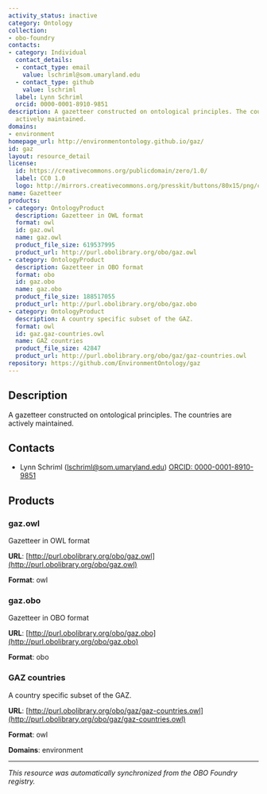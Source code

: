 ```yaml
---
activity_status: inactive
category: Ontology
collection:
- obo-foundry
contacts:
- category: Individual
  contact_details:
  - contact_type: email
    value: lschriml@som.umaryland.edu
  - contact_type: github
    value: lschriml
  label: Lynn Schriml
  orcid: 0000-0001-8910-9851
description: A gazetteer constructed on ontological principles. The countries are
  actively maintained.
domains:
- environment
homepage_url: http://environmentontology.github.io/gaz/
id: gaz
layout: resource_detail
license:
  id: https://creativecommons.org/publicdomain/zero/1.0/
  label: CC0 1.0
  logo: http://mirrors.creativecommons.org/presskit/buttons/80x15/png/cc-zero.png
name: Gazetteer
products:
- category: OntologyProduct
  description: Gazetteer in OWL format
  format: owl
  id: gaz.owl
  name: gaz.owl
  product_file_size: 619537995
  product_url: http://purl.obolibrary.org/obo/gaz.owl
- category: OntologyProduct
  description: Gazetteer in OBO format
  format: obo
  id: gaz.obo
  name: gaz.obo
  product_file_size: 188517055
  product_url: http://purl.obolibrary.org/obo/gaz.obo
- category: OntologyProduct
  description: A country specific subset of the GAZ.
  format: owl
  id: gaz.gaz-countries.owl
  name: GAZ countries
  product_file_size: 42847
  product_url: http://purl.obolibrary.org/obo/gaz/gaz-countries.owl
repository: https://github.com/EnvironmentOntology/gaz
---
```

## Description

A gazetteer constructed on ontological principles. The countries are actively maintained.

## Contacts

- Lynn Schriml (lschriml@som.umaryland.edu) [ORCID: 0000-0001-8910-9851](https://orcid.org/0000-0001-8910-9851)

## Products

### gaz.owl

Gazetteer in OWL format

**URL**: [http://purl.obolibrary.org/obo/gaz.owl](http://purl.obolibrary.org/obo/gaz.owl)

**Format**: owl

### gaz.obo

Gazetteer in OBO format

**URL**: [http://purl.obolibrary.org/obo/gaz.obo](http://purl.obolibrary.org/obo/gaz.obo)

**Format**: obo

### GAZ countries

A country specific subset of the GAZ.

**URL**: [http://purl.obolibrary.org/obo/gaz/gaz-countries.owl](http://purl.obolibrary.org/obo/gaz/gaz-countries.owl)

**Format**: owl

**Domains**: environment

---

*This resource was automatically synchronized from the OBO Foundry registry.*